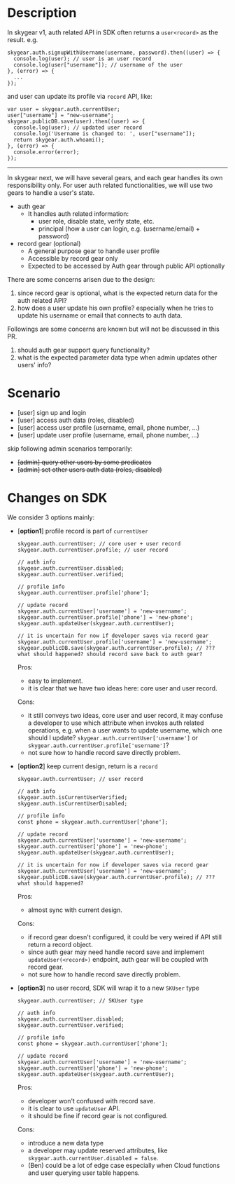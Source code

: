 # Description

In skygear v1, auth related API in SDK often returns a `user<record>` as the result. e.g.

```
skygear.auth.signupWithUsername(username, password).then((user) => {
  console.log(user); // user is an user record
  console.log(user["username"]); // username of the user
}, (error) => {
  ...
});
```

and user can update its profile via `record` API, like:

```
var user = skygear.auth.currentUser;
user["username"] = "new-username";
skygear.publicDB.save(user).then((user) => {
  console.log(user); // updated user record
  console.log('Username is changed to: ', user["username"]);
  return skygear.auth.whoami();
}, (error) => {
  console.error(error);
});
```

---

In skygear next, we will have several gears, and each gear handles its own responsibility only. For user auth related functionalities, we will use two gears to handle a user's state.

- auth gear
    - It handles auth related information:
        - user role, disable state, verify state, etc.
        - principal (how a user can login, e.g. (username/email) + password)
- record gear (optional)
    - A general purpose gear to handle user profile
    - Accessible by record gear only
    - Expected to be accessed by Auth gear through public API optionally

There are some concerns arisen due to the design:

1. since record gear is optional, what is the expected return data for the auth related API?
2. how does a user update his own profile? especially when he tries to update his username or email that connects to auth data.

Followings are some concerns are known but will not be discussed in this PR.

1. should auth gear support query functionality?
2. what is the expected parameter data type when admin updates other users' info?

# Scenario

- [user] sign up and login
- [user] access auth data (roles, disabled)
- [user] access user profile (username, email, phone number, ...)
- [user] update user profile (username, email, phone number, ...)

skip following admin scenarios temporarily:
- ~~[admin] query other users by some predicates~~
- ~~[admin] set other users auth data (roles, disabled)~~

# Changes on SDK

We consider 3 options mainly:

   - [**option1**] profile record is part of `currentUser`
     
     ```
     skygear.auth.currentUser; // core user + user record
     skygear.auth.currentUser.profile; // user record
     
     // auth info
     skygear.auth.currentUser.disabled;
     skygear.auth.currentUser.verified;
     
     // profile info
     skygear.auth.currentUser.profile['phone'];
     
     // update record
     skygear.auth.currentUser['username'] = 'new-username';
     skygear.auth.currentUser.profile['phone'] = 'new-phone';
     skygear.auth.updateUser(skygear.auth.currentUser);
     
     // it is uncertain for now if developer saves via record gear
     skygear.auth.currentUser.profile['username'] = 'new-username';
     skygear.publicDB.save(skygear.auth.currentUser.profile); // ??? what should happened? should record save back to auth gear?
     ```
     
     Pros:
     - easy to implement.
     - it is clear that we have two ideas here: core user and user record.
     
     Cons:
     - it still conveys two ideas, core user and user record, it may confuse a developer to use which attribute when invokes auth related operations, e.g. when a user wants to update username, which one should I update? `skygear.auth.currentUser['username']` or `skygear.auth.currentUser.profile['username']`?
     - not sure how to handle record save directly problem.

   - [**option2**] keep current design, return is a `record`
      
     ```
     skygear.auth.currentUser; // user record
     
     // auth info
     skygear.auth.isCurrentUserVerified;
     skygear.auth.isCurrentUserDisabled;
     
     // profile info
     const phone = skygear.auth.currentUser['phone'];
     
     // update record
     skygear.auth.currentUser['username'] = 'new-username';
     skygear.auth.currentUser['phone'] = 'new-phone';
     skygear.auth.updateUser(skygear.auth.currentUser);
     
     // it is uncertain for now if developer saves via record gear
     skygear.auth.currentUser['username'] = 'new-username';
     skygear.publicDB.save(skygear.auth.currentUser.profile); // ??? what should happened?
     ```
     Pros:
     - almost sync with current design.
     
     Cons:
     - if record gear doesn't configured, it could be very weired if API still return a record object.
     - since auth gear may need handle record save and implement `updateUser(<record>)` endpoint, auth gear will be coupled with record gear.
     - not sure how to handle record save directly problem.

   - [**option3**] no user record, SDK will wrap it to a new `SKUser` type
     
     ```
     skygear.auth.currentUser; // SKUser type
     
     // auth info
     skygear.auth.currentUser.disabled;
     skygear.auth.currentUser.verified;
     
     // profile info
     const phone = skygear.auth.currentUser['phone'];
     
     // update record
     skygear.auth.currentUser['username'] = 'new-username';
     skygear.auth.currentUser['phone'] = 'new-phone';
     skygear.auth.updateUser(skygear.auth.currentUser);
     ```
     
     Pros:
     
     - developer won't confused with record save.
     - it is clear to use `updateUser` API.
     - it should be fine if record gear is not configured.


     Cons:
     - introduce a new data type
     - a developer may update reserved attributes, like `skygear.auth.currentUser.disabled = false`.
     - (Ben) could be a lot of edge case especially when Cloud functions and user querying user table happens.